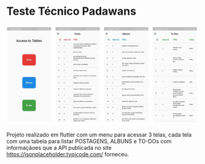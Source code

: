# Teste Técnico Padawans

![Imagem das telas](telas.svg)

Projeto realizado em flutter com um menu para acessar 3 telas, cada tela com uma tabela para listar POSTAGENS, ALBUNS e TO-DOs com informaçãoes que a API publicada no site <https://jsonplaceholder.typicode.com/> forneceu.
